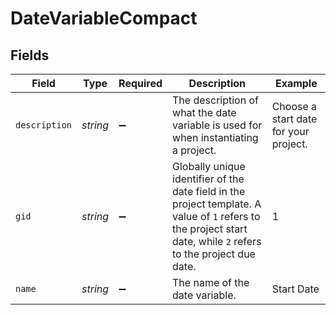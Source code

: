 # DateVariableCompact


## Fields

| Field                                                                                                                                                            | Type                                                                                                                                                             | Required                                                                                                                                                         | Description                                                                                                                                                      | Example                                                                                                                                                          |
| ---------------------------------------------------------------------------------------------------------------------------------------------------------------- | ---------------------------------------------------------------------------------------------------------------------------------------------------------------- | ---------------------------------------------------------------------------------------------------------------------------------------------------------------- | ---------------------------------------------------------------------------------------------------------------------------------------------------------------- | ---------------------------------------------------------------------------------------------------------------------------------------------------------------- |
| `description`                                                                                                                                                    | *string*                                                                                                                                                         | :heavy_minus_sign:                                                                                                                                               | The description of what the date variable is used for when instantiating a project.                                                                              | Choose a start date for your project.                                                                                                                            |
| `gid`                                                                                                                                                            | *string*                                                                                                                                                         | :heavy_minus_sign:                                                                                                                                               | Globally unique identifier of the date field in the project template. A value of `1` refers to the project start date, while `2` refers to the project due date. | 1                                                                                                                                                                |
| `name`                                                                                                                                                           | *string*                                                                                                                                                         | :heavy_minus_sign:                                                                                                                                               | The name of the date variable.                                                                                                                                   | Start Date                                                                                                                                                       |